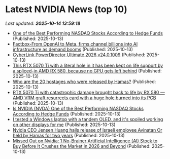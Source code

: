 # Latest NVIDIA News (top 10)
_Last updated: **2025-10-14 13:59:18**_

- [One of the Best Performing NASDAQ Stocks According to Hedge Funds](https://biztoc.com/x/d43969a77e48e961) (Published: 2025-10-13)
- [Factbox-From OpenAI to Meta, firms channel billions into AI infrastructure as demand booms](https://finance.yahoo.com/news/factbox-openai-meta-firms-channel-135446827.html) (Published: 2025-10-13)
- [CyberLink PowerDirector Ultimate 2026 v24.0.1009](https://post.rlsbb.to/cyberlink-powerdirector-ultimate-2026-v24-0-1009/) (Published: 2025-10-13)
- [This RTX 5070 Ti with a literal hole in it has been kept on life support by a spliced-in AMD RX 580, because no GPU gets left behind](https://www.pcgamer.com/hardware/graphics-cards/this-rtx-5070-ti-with-a-literal-hole-in-it-has-been-kept-on-life-support-by-a-spliced-in-amd-rx-580-because-no-gpu-gets-left-behind/) (Published: 2025-10-13)
- [Who are the 20 hostages who were released by Hamas?](https://www.nbcnews.com/world/middle-east/israel-hamas-gaza-who-are-20-surviving-hostages-rcna237251) (Published: 2025-10-13)
- [RTX 5070 Ti with catastrophic damage brought back to life by RX 580 — AMD VRM graft resurrects card with a huge hole burned into its PCB](https://www.tomshardware.com/pc-components/gpus/rtx-5070-ti-with-catastrophic-damage-brought-back-to-life-by-rx-580-amd-vmr-graft-resurrects-card-with-a-huge-hole-burned-into-its-pcb) (Published: 2025-10-13)
- [Is NVIDIA (NVDA) One of the Best Performing NASDAQ Stocks According to Hedge Funds](https://finance.yahoo.com/news/nvidia-nvda-one-best-performing-134328762.html) (Published: 2025-10-13)
- [I tested a Windows laptop with a tandem OLED, and it's spoiled working on other displays for me](https://www.zdnet.com/article/i-tested-a-windows-laptop-with-a-tandem-oled-and-its-spoiled-working-on-other-displays-for-me/) (Published: 2025-10-13)
- [Nvidia CEO Jensen Huang hails release of Israeli employee Avinatan Or held by Hamas for two years](https://www.haaretz.com/israel-news/tech-news/2025-10-13/ty-article/nvidia-ceo-jensen-huang-hails-release-of-israeli-employee-held-by-hamas-for-two-years/00000199-ddc2-da09-a1bb-dfeae71f0000) (Published: 2025-10-13)
- [Missed Out on Nvidia: 1 No-Brainer Artificial Intelligence (AI) Stock to Buy Before It Crushes the Market in 2026 and Beyond](https://biztoc.com/x/341463d62c8c65cc) (Published: 2025-10-13)
